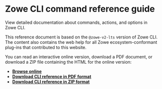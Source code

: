 # Zowe CLI command reference guide

View detailed documentation about commands, actions, and options in Zowe CLI.

This reference document is based on the `@zowe-v2-lts` version of Zowe CLI. The content also contains the web help for all Zowe ecosystem-conformant plug-ins that contributed to this website.

You can read an interactive online version, download a PDF document, or download a ZIP file containing the HTML for the online version:
- <b><a href="/stable/web_help/index.html" target="_blank">Browse online</a></b>
- <b><a href="/stable/CLIReference_Zowe.pdf" target="_blank">Download CLI reference in PDF format</a></b>
- <b><a href="/stable/zowe_web_help.zip" target="_blank">Download CLI reference in ZIP format</a></b>
